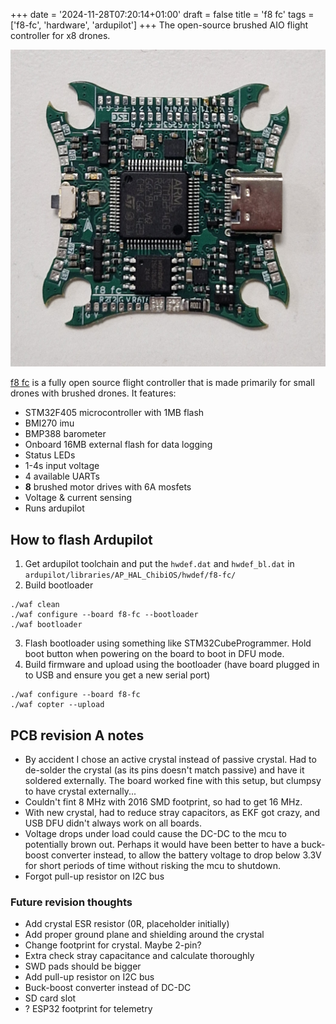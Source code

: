 +++
date = '2024-11-28T07:20:14+01:00'
draft = false
title = 'f8 fc'
tags = ['f8-fc', 'hardware', 'ardupilot']
+++
The open-source brushed AIO flight controller for x8 drones.

![PCB](pcb.jpg)

[f8 fc](https://github.com/victorhook/f8-fc) is a fully open source flight controller that is made primarily for small drones with brushed drones. It features:
- STM32F405 microcontroller with 1MB flash
- BMI270 imu
- BMP388 barometer
- Onboard 16MB external flash for data logging
- Status LEDs
- 1-4s input voltage
- 4 available UARTs
- **8** brushed motor drives with 6A mosfets
- Voltage & current sensing
- Runs ardupilot

## How to flash Ardupilot
1. Get ardupilot toolchain and put the `hwdef.dat` and `hwdef_bl.dat` in `ardupilot/libraries/AP_HAL_ChibiOS/hwdef/f8-fc/`
2. Build bootloader
```
./waf clean
./waf configure --board f8-fc --bootloader
./waf bootloader
```
3. Flash bootloader using something like STM32CubeProgrammer. Hold boot button when powering on the board to boot in DFU mode.
4. Build firmware and upload using the bootloader (have board plugged in to USB and ensure you get a new serial port)
```
./waf configure --board f8-fc
./waf copter --upload
```

## PCB revision A notes
- By accident I chose an active crystal instead of passive crystal. Had to de-solder the crystal (as its pins doesn't match passive) and have it soldered externally. The board worked fine with this setup, but clumpsy to have crystal externally...
- Couldn't fint 8 MHz with 2016 SMD footprint, so had to get 16 MHz. 
- With new crystal, had to reduce stray capacitors, as EKF got crazy, and USB DFU didn't always work on all boards.
- Voltage drops under load could cause the DC-DC to the mcu to potentially brown out. Perhaps it would have been better to have a buck-boost converter instead, to allow the battery voltage to drop below 3.3V for short periods of time without risking the mcu to shutdown.
- Forgot pull-up resistor on I2C bus

### Future revision thoughts
- Add crystal ESR resistor (0R, placeholder initially)
- Add proper ground plane and shielding around the crystal
- Change footprint for crystal. Maybe 2-pin?
- Extra check stray capacitance and calculate thoroughly
- SWD pads should be bigger
- Add pull-up resistor on I2C bus
- Buck-boost converter instead of DC-DC
- SD card slot
- ? ESP32 footprint for telemetry
